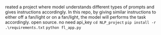reated a project where model understands different types of prompts and gives instructions accordingly. In this repo, by giving similar instructions to either off a fan/light or on a fan/light, the model will performs the task accordingly. open source. no need api_key
`cd NLP_project`
`pip install -r .\requirements.txt`
`python fl_app.py`
